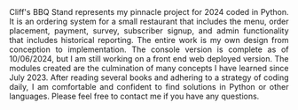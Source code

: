 <div style="text-align: justify;">
Cliff's BBQ Stand represents my pinnacle project for 2024 coded in Python.  
It is an ordering system for a small restaurant that includes the menu, 
order placement, payment, survey, subscriber signup, and admin functionality
that includes historical reporting. The entire work is my own design from 
conception to implementation. The console version is complete as of 10/06/2024, 
but I am still working on a front end web deployed version. The modules 
created are the culmination of many concepts I have learned since 
July 2023. After reading several books and adhering to a strategy
of coding daily, I am comfortable and confident to find solutions in 
Python or other languages. Please feel free to contact me if you have any 
questions.
</div>

